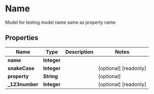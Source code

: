 

# Name

Model for testing model name same as property name

## Properties

Name | Type | Description | Notes
------------ | ------------- | ------------- | -------------
**name** | **Integer** |  | 
**snakeCase** | **Integer** |  |  [optional] [readonly]
**property** | **String** |  |  [optional]
**_123number** | **Integer** |  |  [optional] [readonly]



